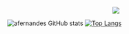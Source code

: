 <p align="center">
     <img src="https://readme-typing-svg.herokuapp.com/?font=&center=true&width=380&height=45&lines=Anderson+Fernandes+do+Nascimento;Open+Source+Lover+%E2%9D%A4;Consultant+developer+at+TOTVS;Software+craftsmanship+%F0%9F%92%8E;Nice+to+meet+you+%F0%9F%98%84" />
 
</p>

![afernandes GitHub stats](https://github-readme-stats.vercel.app/api?username=afernandes&show_icons=true&theme=chartreuse-dark)
[![Top Langs](https://github-readme-stats.vercel.app/api/top-langs/?username=afernandes&layout=compact&theme=chartreuse-dark)](https://github.com/anuraghazra/github-readme-stats)



<!--
**afernandes/afernandes** is a ✨ _special_ ✨ repository because its `README.md` (this file) appears on your GitHub profile.

Here are some ideas to get you started:

- 🔭 I’m currently working on ...
- 🌱 I’m currently learning ...
- 👯 I’m looking to collaborate on ...
- 🤔 I’m looking for help with ...
- 💬 Ask me about ...
- 📫 How to reach me: ...
- 😄 Pronouns: ...
- ⚡ Fun fact: ...
-->

